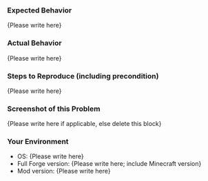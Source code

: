 <!-- Thank you for your contribution to MetalChests! Please replace {Please write here} with your description -->

### Expected Behavior

{Please write here}

### Actual Behavior

{Please write here}

### Steps to Reproduce (including precondition)

{Please write here}

### Screenshot of this Problem

{Please write here if applicable, else delete this block}

### Your Environment

- OS: {Please write here}
- Full Forge version: {Please write here; include Minecraft version}
- Mod version: {Please write here}